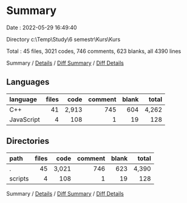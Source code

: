 # Summary

Date : 2022-05-29 16:49:40

Directory c:\Temp\Study\6 semestr\Kurs\Kurs

Total : 45 files,  3021 codes, 746 comments, 623 blanks, all 4390 lines

Summary / [Details](details.md) / [Diff Summary](diff.md) / [Diff Details](diff-details.md)

## Languages
| language | files | code | comment | blank | total |
| :--- | ---: | ---: | ---: | ---: | ---: |
| C++ | 41 | 2,913 | 745 | 604 | 4,262 |
| JavaScript | 4 | 108 | 1 | 19 | 128 |

## Directories
| path | files | code | comment | blank | total |
| :--- | ---: | ---: | ---: | ---: | ---: |
| . | 45 | 3,021 | 746 | 623 | 4,390 |
| scripts | 4 | 108 | 1 | 19 | 128 |

Summary / [Details](details.md) / [Diff Summary](diff.md) / [Diff Details](diff-details.md)